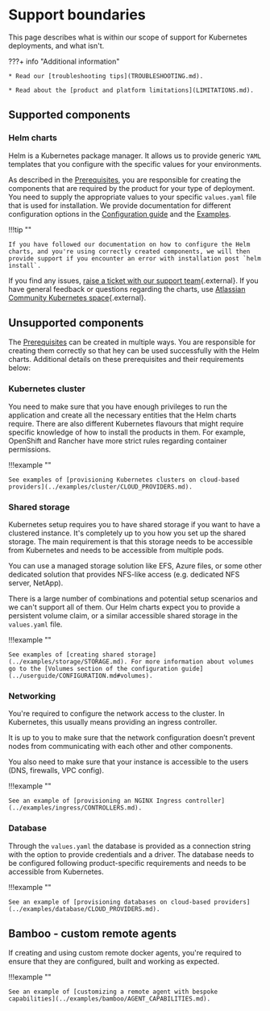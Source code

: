 # Support boundaries

This page describes what is within our scope of support for Kubernetes deployments, and what isn't. 

???+ info "Additional information"
    
    * Read our [troubleshooting tips](TROUBLESHOOTING.md).

    * Read about the [product and platform limitations](LIMITATIONS.md).


## Supported components
### Helm charts

Helm is a Kubernetes package manager. It allows us to provide generic `YAML` templates that you configure with the specific values for your environments.

As described in the [Prerequisites](../userguide/PREREQUISITES.md), you are responsible for creating the components that are required by the product for your type of deployment. You need to supply the appropriate values to your specific `values.yaml` file that is used for installation. We provide documentation for different configuration options in the [Configuration guide](../userguide/CONFIGURATION.md) and the [Examples](../examples/EXAMPLES.md).

!!!tip "" 

    If you have followed our documentation on how to configure the Helm charts, and you're using correctly created components, we will then provide support if you encounter an error with installation post `helm install`. 

If you find any issues, [raise a ticket with our support team](https://support.atlassian.com/contact/){.external}. If you have general feedback or questions regarding the charts, use [Atlassian Community Kubernetes space](https://community.atlassian.com/t5/Atlassian-Data-Center-on/gh-p/DC_Kubernetes){.external}.

## Unsupported components
The [Prerequisites](../userguide/PREREQUISITES.md) can be created in multiple ways. You are responsible for creating them correctly so that hey can be used successfully with the Helm charts. Additional details on these prerequisites and their requirements below: 

### Kubernetes cluster
You need to make sure that you have enough privileges to run the application and create all the necessary entities that the Helm charts require. There are also different Kubernetes flavours that might require specific knowledge of how to install the products in them. For example, OpenShift and Rancher have more strict rules regarding container permissions.

!!!example ""
    
    See examples of [provisioning Kubernetes clusters on cloud-based providers](../examples/cluster/CLOUD_PROVIDERS.md).

### Shared storage
Kubernetes setup requires you to have shared storage if you want to have a clustered instance. It's completely up to you how you set up the shared storage. The main requirement is that this storage needs to be accessible from Kubernetes and needs to be accessible from multiple pods. 

You can use a managed storage solution like EFS, Azure files, or some other dedicated solution that provides NFS-like access (e.g. dedicated NFS server, NetApp).

There is a large number of combinations and potential setup scenarios and we can't support all of them. Our Helm charts expect you to provide a persistent volume claim, or a similar accessible shared storage in the `values.yaml` file.

!!!example ""

    See examples of [creating shared storage](../examples/storage/STORAGE.md). For more information about volumes go to the [Volumes section of the configuration guide](../userguide/CONFIGURATION.md#volumes). 


### Networking
You're required to configure the network access to the cluster. In Kubernetes, this usually means providing an ingress controller. 

It is up to you to make sure that the network configuration doesn’t prevent nodes from communicating with each other and other components.

You also need to make sure that your instance is accessible to the users (DNS, firewalls, VPC config).

!!!example ""

    See an example of [provisioning an NGINX Ingress controller](../examples/ingress/CONTROLLERS.md). 

### Database
Through the `values.yaml` the database is provided as a connection string with the option to provide credentials and a driver. The database needs to be configured following product-specific requirements and needs to be accessible from Kubernetes.

!!!example ""

    See an example of [provisioning databases on cloud-based providers](../examples/database/CLOUD_PROVIDERS.md).

## Bamboo - custom remote agents
If creating and using custom remote docker agents, you're required to ensure that they are configured, built and working as expected. 

!!!example ""

    See an example of [customizing a remote agent with bespoke capabilities](../examples/bamboo/AGENT_CAPABILITIES.md).


